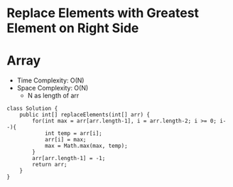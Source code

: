 # Replace Elements with Greatest Element on Right Side

# Array

- Time Complexity: O(N)
- Space Complexity: O(N)
  - N as length of arr

```
class Solution {
    public int[] replaceElements(int[] arr) {
        for(int max = arr[arr.length-1], i = arr.length-2; i >= 0; i--){
            int temp = arr[i];
            arr[i] = max;
            max = Math.max(max, temp);
        }
        arr[arr.length-1] = -1;
        return arr;
    }
}
```
